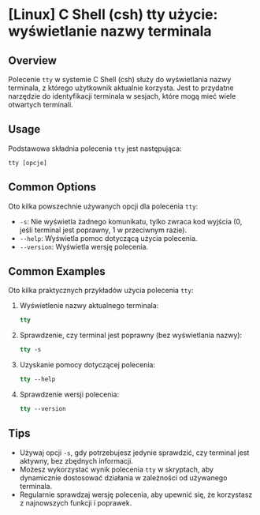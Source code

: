 # [Linux] C Shell (csh) tty użycie: wyświetlanie nazwy terminala

## Overview
Polecenie `tty` w systemie C Shell (csh) służy do wyświetlania nazwy terminala, z którego użytkownik aktualnie korzysta. Jest to przydatne narzędzie do identyfikacji terminala w sesjach, które mogą mieć wiele otwartych terminali.

## Usage
Podstawowa składnia polecenia `tty` jest następująca:

```
tty [opcje]
```

## Common Options
Oto kilka powszechnie używanych opcji dla polecenia `tty`:

- `-s`: Nie wyświetla żadnego komunikatu, tylko zwraca kod wyjścia (0, jeśli terminal jest poprawny, 1 w przeciwnym razie).
- `--help`: Wyświetla pomoc dotyczącą użycia polecenia.
- `--version`: Wyświetla wersję polecenia.

## Common Examples
Oto kilka praktycznych przykładów użycia polecenia `tty`:

1. Wyświetlenie nazwy aktualnego terminala:
   ```csh
   tty
   ```

2. Sprawdzenie, czy terminal jest poprawny (bez wyświetlania nazwy):
   ```csh
   tty -s
   ```

3. Uzyskanie pomocy dotyczącej polecenia:
   ```csh
   tty --help
   ```

4. Sprawdzenie wersji polecenia:
   ```csh
   tty --version
   ```

## Tips
- Używaj opcji `-s`, gdy potrzebujesz jedynie sprawdzić, czy terminal jest aktywny, bez zbędnych informacji.
- Możesz wykorzystać wynik polecenia `tty` w skryptach, aby dynamicznie dostosować działania w zależności od używanego terminala.
- Regularnie sprawdzaj wersję polecenia, aby upewnić się, że korzystasz z najnowszych funkcji i poprawek.